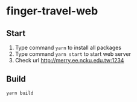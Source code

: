 # finger-travel-web

## Start

1. Type command `yarn` to install all packages
2. Type command `yarn start` to start web server
3. Check url http://merry.ee.ncku.edu.tw:1234

## Build

`yarn build`
